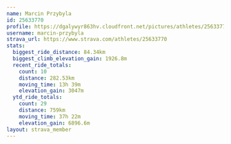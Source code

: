 ```yaml
---
name: Marcin Przybyla
id: 25633770
profile: https://dgalywyr863hv.cloudfront.net/pictures/athletes/25633770/12947173/2/large.jpg
username: marcin-przybyla
strava_url: https://www.strava.com/athletes/25633770
stats:
  biggest_ride_distance: 84.34km
  biggest_climb_elevation_gain: 1926.8m
  recent_ride_totals:
    count: 10
    distance: 282.53km
    moving_time: 13h 39m
    elevation_gain: 3047m
  ytd_ride_totals:
    count: 29
    distance: 759km
    moving_time: 37h 22m
    elevation_gain: 6896.6m
layout: strava_member
--- 
```

